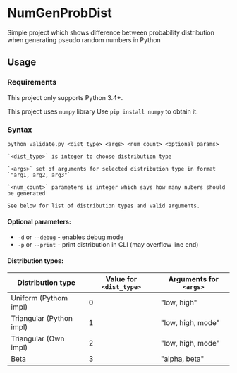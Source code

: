 # NumGenProbDist

Simple project which shows difference between probability distribution when generating pseudo random numbers in Python

## Usage

### Requirements

This project only supports Python 3.4+.


This project uses `numpy` library
Use `pip install numpy` to obtain it.

### Syntax

```
python validate.py <dist_type> <args> <num_count> <optional_params>
```

    `<dist_type>` is integer to choose distribution type

    `<args>` set of arguments for selected distribution type in format `"arg1, arg2, arg3"`

    `<num_count>` parameters is integer which says how many nubers should be generated

    See below for list of distribution types and valid arguments.

#### Optional parameters:
- `-d` or `--debug` - enables debug mode
- `-p` or `--print` - print distribution in CLI (may overflow line end)

#### Distribution types:

| Distribution type | Value for `<dist_type>` | Arguments for `<args>` |
| --- | --- | --- |
| Uniform (Pythom impl) | 0 | "low, high" |
| Triangular (Python impl) | 1 | "low, high, mode" |
| Triangular (Own impl) | 2 | "low, high, mode" |
| Beta | 3 | "alpha, beta" |
